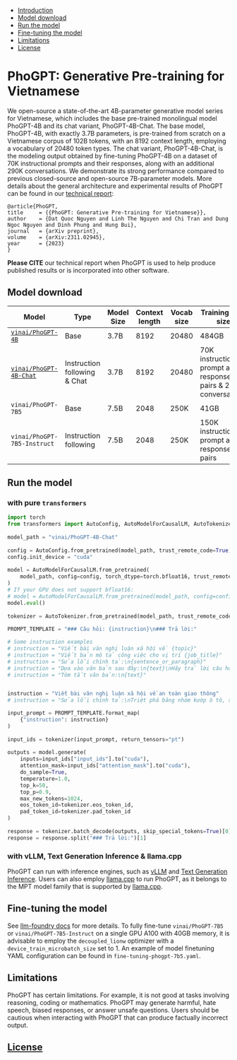 - [Introduction](#introduction)
- [Model download](#download)
- [Run the model](#inference)
- [Fine-tuning the model](#finetuning)
- [Limitations](#limitations)
- [License](https://github.com/VinAIResearch/PhoGPT/blob/main/LICENSE)

# PhoGPT: Generative Pre-training for Vietnamese <a name="introduction"></a>


We open-source a state-of-the-art 4B-parameter generative model series for Vietnamese, which includes the base pre-trained monolingual model PhoGPT-4B and its chat variant, PhoGPT-4B-Chat. The base model, PhoGPT-4B, with exactly 3.7B parameters, is pre-trained from scratch on a Vietnamese corpus of 102B tokens, with an 8192 context length, employing a vocabulary of 20480 token types. The chat variant, PhoGPT-4B-Chat, is the modeling output obtained by fine-tuning PhoGPT-4B on a dataset of 70K instructional prompts and their responses, along with an additional 290K conversations. We demonstrate its strong performance compared to previous closed-source and open-source 7B-parameter models. More details about the general architecture and experimental results of PhoGPT can be found in our [technical report](https://arxiv.org/abs/2311.02945):

```
@article{PhoGPT,
title     = {{PhoGPT: Generative Pre-training for Vietnamese}},
author    = {Dat Quoc Nguyen and Linh The Nguyen and Chi Tran and Dung Ngoc Nguyen and Dinh Phung and Hung Bui},
journal   = {arXiv preprint},
volume    = {arXiv:2311.02945},
year      = {2023}
}
```

**Please CITE** our technical report when PhoGPT is used to help produce published results or is incorporated into other software.


## Model download <a name="download"></a>

Model | Type | Model Size | Context length | Vocab size | Training data size | Note
---|--|---|---|---|---|---
[`vinai/PhoGPT-4B`](https://huggingface.co/vinai/PhoGPT-4B) | Base | 3.7B | 8192 | 20480 | 484GB
[`vinai/PhoGPT-4B-Chat`](https://huggingface.co/vinai/PhoGPT-4B-Chat) |Instruction following & Chat|3.7B| 8192| 20480 |70K instructional prompt and response pairs & 290K conversations| `PROMPT_TEMPLATE = "### Câu hỏi: {instruction}\n### Trả lời:"`  
`vinai/PhoGPT-7B5` | Base | 7.5B | 2048 | 250K | 41GB
`vinai/PhoGPT-7B5-Instruct` |Instruction following|7.5B| 2048| 250K |150K instructional prompt and response pairs| `PROMPT_TEMPLATE = "### Câu hỏi:\n{instruction}\n\n### Trả lời:"`  


## Run the model <a name="inference"></a>

### with pure `transformers`

```python
import torch
from transformers import AutoConfig, AutoModelForCausalLM, AutoTokenizer  
  
model_path = "vinai/PhoGPT-4B-Chat"  
  
config = AutoConfig.from_pretrained(model_path, trust_remote_code=True)  
config.init_device = "cuda"
  
model = AutoModelForCausalLM.from_pretrained(  
    model_path, config=config, torch_dtype=torch.bfloat16, trust_remote_code=True  
)
# If your GPU does not support bfloat16:
# model = AutoModelForCausalLM.from_pretrained(model_path, config=config, torch_dtype=torch.float16, trust_remote_code=True)
model.eval()  
  
tokenizer = AutoTokenizer.from_pretrained(model_path, trust_remote_code=True)  
  
PROMPT_TEMPLATE = "### Câu hỏi: {instruction}\n### Trả lời:"  

# Some instruction examples
# instruction = "Viết bài văn nghị luận xã hội về {topic}"
# instruction = "Viết bản mô tả công việc cho vị trí {job_title}"
# instruction = "Sửa lỗi chính tả:\n{sentence_or_paragraph}"
# instruction = "Dựa vào văn bản sau đây:\n{text}\nHãy trả lời câu hỏi: {question}"
# instruction = "Tóm tắt văn bản:\n{text}"


instruction = "Viết bài văn nghị luận xã hội về an toàn giao thông"
# instruction = "Sửa lỗi chính tả:\nTriệt phá băng nhóm kướp ô tô, sử dụng \"vũ khí nóng\""

input_prompt = PROMPT_TEMPLATE.format_map(  
    {"instruction": instruction}  
)  
  
input_ids = tokenizer(input_prompt, return_tensors="pt")  
  
outputs = model.generate(  
    inputs=input_ids["input_ids"].to("cuda"),  
    attention_mask=input_ids["attention_mask"].to("cuda"),  
    do_sample=True,  
    temperature=1.0,  
    top_k=50,  
    top_p=0.9,  
    max_new_tokens=1024,  
    eos_token_id=tokenizer.eos_token_id,  
    pad_token_id=tokenizer.pad_token_id  
)  
  
response = tokenizer.batch_decode(outputs, skip_special_tokens=True)[0]  
response = response.split("### Trả lời:")[1]
```

### with vLLM, Text Generation Inference & llama.cpp

PhoGPT can run with inference engines, such as [vLLM](https://github.com/vllm-project/vllm) and [Text Generation Inference](https://github.com/huggingface/text-generation-inference). Users can also employ [llama.cpp](https://github.com/ggerganov/llama.cpp) to run PhoGPT, as it belongs to the MPT model family that is supported by [llama.cpp](https://github.com/ggerganov/llama.cpp).

## Fine-tuning the model <a name="finetuning"></a>

See [llm-foundry docs](https://github.com/mosaicml/llm-foundry/blob/main/scripts/train/README.md#llmfinetuning) for more details. To fully fine-tune `vinai/PhoGPT-7B5` or `vinai/PhoGPT-7B5-Instruct` on a single GPU A100 with 40GB memory, it is advisable to employ the `decoupled_lionw` optimizer with a `device_train_microbatch_size` set to 1. An example of model finetuning YAML configuration can be found in `fine-tuning-phogpt-7b5.yaml`.

## Limitations <a name="limitations"></a>

PhoGPT has certain limitations. For example, it is not good at tasks involving reasoning, coding or mathematics. PhoGPT may generate harmful, hate speech, biased responses, or answer unsafe questions. Users should be cautious when interacting with PhoGPT that can produce factually incorrect output.

## [License](https://github.com/VinAIResearch/PhoGPT/blob/main/LICENSE)
